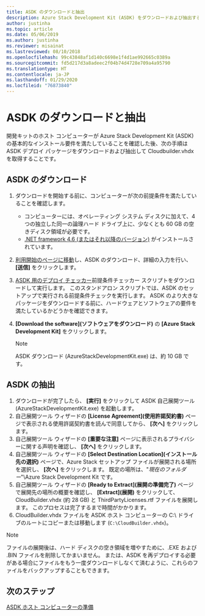 ```yaml
---
title: ASDK のダウンロードと抽出
description: Azure Stack Development Kit (ASDK) をダウンロードおよび抽出する方法について説明します。
author: justinha
ms.topic: article
ms.date: 05/06/2019
ms.author: justinha
ms.reviewer: misainat
ms.lastreviewed: 08/10/2018
ms.openlocfilehash: 99c43848af1d140c6698e1f4d1ae992665c0389a
ms.sourcegitcommit: fd5d217d3a8adeec2f04b74d4728e709a4a95790
ms.translationtype: HT
ms.contentlocale: ja-JP
ms.lasthandoff: 01/29/2020
ms.locfileid: "76873840"
---
```

# <a name="download-and-extract-the-asdk"></a>ASDK のダウンロードと抽出
開発キットのホスト コンピューターが Azure Stack Development Kit (ASDK) の基本的なインストール要件を満たしていることを確認した後、次の手順は ASDK デプロイ パッケージをダウンロードおよび抽出して Cloudbuilder.vhdx を取得することです。

## <a name="download-the-asdk"></a>ASDK のダウンロード
1. ダウンロードを開始する前に、コンピューターが次の前提条件を満たしていることを確認します。

   - コンピューターには、オペレーティング システム ディスクに加えて、4 つの独立した同一の論理ハード ドライブ上に、少なくとも 60 GB の空きディスク領域が必要です。
   - [.NET framework 4.6 (またはそれ以降のバージョン)](https://dotnet.microsoft.com/download/dotnet-framework-runtime/net46) がインストールされています。

2. [利用開始のページに移動](https://azure.microsoft.com/overview/azure-stack/try/?v=try)し、ASDK のダウンロード、詳細の入力を行い、 **[送信]** をクリックします。
3. [ASDK 用のデプロイ チェッカー](https://go.microsoft.com/fwlink/?LinkId=828735&clcid=0x409)前提条件チェッカー スクリプトをダウンロードして実行します。 このスタンドアロン スクリプトでは、ASDK のセットアップで実行される前提条件チェックを実行します。 ASDK のより大きなパッケージをダウンロードする前に、ハードウェアとソフトウェアの要件を満たしているかどうかを確認できます。
4. **[Download the software]\(ソフトウェアをダウンロード\)** の **[Azure Stack Development Kit]** をクリックします。

   > [!NOTE]
   > ASDK ダウンロード (AzureStackDevelopmentKit.exe) は、約 10 GB です。

## <a name="extract-the-asdk"></a>ASDK の抽出
1. ダウンロードが完了したら、 **[実行]** をクリックして ASDK 自己展開ツール (AzureStackDevelopmentKit.exe) を起動します。
2. 自己展開ツール ウィザードの **[License Agreement]\(使用許諾契約書\)** ページで表示される使用許諾契約書を読んで同意してから、 **[次へ]** をクリックします。
3. 自己展開ツール ウィザードの **[重要な注意]** ページに表示されるプライバシーに関する声明を確認し、 **[次へ]** をクリックします。
4. 自己展開ツール ウィザードの **[Select Destination Location]\(インストール先の選択\)** ページで、Azure Stack セットアップ ファイルが展開される場所を選択し、 **[次へ]** をクリックします。 既定の場所は、"*現在のフォルダー*"\Azure Stack Development Kit です。 
5. 自己展開ツール ウィザードの **[Ready to Extract]\(展開の準備完了\)** ページで展開先の場所の概要を確認し、 **[Extract]\(展開\)** をクリックして、CloudBuilder.vhdx (約 28 GB) と ThirdPartyLicenses.rtf ファイルを展開します。 このプロセスは完了するまで時間がかかります。
6. CloudBuilder.vhdx ファイルを ASDK ホスト コンピューターの C:\ ドライブのルートにコピーまたは移動します (`C:\CloudBuilder.vhdx`)。

> [!NOTE]
> ファイルの展開後は、ハード ディスクの空き領域を増やすために、.EXE および .BIN ファイルを削除してかまいません。 または、ASDK を再デプロイする必要がある場合にファイルをもう一度ダウンロードしなくて済むように、これらのファイルをバックアップすることもできます。


## <a name="next-steps"></a>次のステップ
[ASDK ホスト コンピューターの準備](asdk-prepare-host.md)